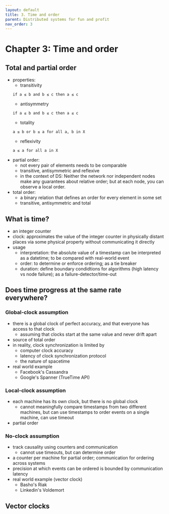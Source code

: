 ```yaml
---
layout: default
title: 3. Time and order
parent: Distributed systems for fun and profit
nav_order: 3
---
```

# Chapter 3: Time and order
## Total and partial order
* properties:
  - transitivity
  ```
  if a ≤ b and b ≤ c then a ≤ c
  ```
  - antisymmetry
  ```
  if a ≤ b and b ≤ c then a ≤ c
  ```
  - totality
  ```
  a ≤ b or b ≤ a for all a, b in X
  ```
  - reflexivity
  ```
  a ≤ a for all a in X
  ```
* partial order:
  - not every pair of elements needs to be comparable
  - transitive, antisymmetric and reflexive
  - in the context of DS: Neither the network nor independent nodes make any guarantees about relative order; but at each node, you can observe a local order.
* total order:
  - a binary relation that defines an order for every element in some set
  - transitive, antisymmetric and total


## What is time?
* an integer counter
* clock: approximates the value of the integer counter in physically distant places via some physical property without communicating it directly
* usage
  - interpretation: the absolute value of a timestamp can be interpreted as a datetime; to be compared with real-world event
  - order: to determine or enforce ordering; as a tie breaker
  - duration: define boundary condidtions for algorithms (high latency vs node failure); as a failure-detector/time-out

## Does time progress at the same rate everywhere?
### Global-clock assumption
* there is a global clock of perfect accuracy, and that everyone has access to that clock
  - assuming that clocks start at the same value and never drift apart
* source of total order
* in reality, clock synchronization is limited by
  - computer clock accuracy
  - latency of clock synchronization protocol
  - the nature of spacetime
* real world example
  - Facebook's Cassandra
  - Google's Spanner (TrueTime API)

### Local-clock assumption
* each machine has its own clock, but there is no global clock
  - cannot meaningfully compare timestamps from two different machines, but can use timestamps to order events on a single machine, can use timeout
* partial order

### No-clock assumption
* track causality using counters and communication
  - cannot use timeouts, but can determine order
* a counter per machine for partial order; communication for ordering across systems
* precision at which events can be ordered is bounded by communication latency
* real world example (vector clock)
  - Basho's Riak
  - Linkedin's Voldemort

## Vector clocks
